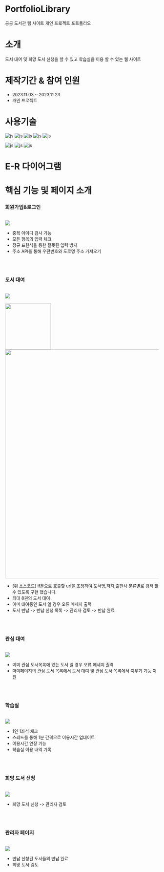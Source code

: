 
# PortfolioLibrary
공공 도서관 웹 사이트 개인 프로젝트 포트폴리오

# 소개
 도서 대여 및 희망 도서 신청을 할 수 있고 학습실을 이용 할 수 있는 웹 사이트

# 제작기간 & 참여 인원
<UL>
  <LI>2023.11.03 ~ 2023.11.23</LI>
  <LI>개인 프로젝트</LI>
</UL>


# 사용기술
![js](https://img.shields.io/badge/SpringBoot-6DB33F?style=for-the-badge&logo=SpringBoot&logoColor=white)
![js](https://img.shields.io/badge/Java-FF0000?style=for-the-badge&logo=Java&logoColor=white)
![js](https://img.shields.io/badge/IntelliJ-004088?style=for-the-badge&logo=IntelliJ&logoColor=white)
![js](https://img.shields.io/badge/MariaDB-003545?style=for-the-badge&logo=MariaDB&logoColor=white)
![js](https://img.shields.io/badge/security-6DB33F?style=for-the-badge&logo=security&logoColor=white)

![js](https://img.shields.io/badge/jquery-0769AD?style=for-the-badge&logo=jquery&logoColor=white)
![js](https://img.shields.io/badge/bootstrap-7952B3?style=for-the-badge&logo=bootstrap&logoColor=white)
![js](https://img.shields.io/badge/JavaScript-F7DF1E?style=for-the-badge&logo=JavaScript&logoColor=white)

# E-R 다이어그램


# 핵심 기능 및 페이지 소개


<h3>회원가입&로그인</h3>
<br>

<img src='https://github.com/oals/portfolioLibrary/assets/136543676/b744b275-b230-42f8-bed3-12146afeae3c'>


<ul>
 <li>중복 아이디 검사 기능</li>
 <li>모든 항목의 입력 체크</li>
 <li>정규 표현식을 통한 잘못된 입력 방지</li>
 <li>주소 API를 통해 우편번호와 도로명 주소 가져오기</li>
</ul>

<br>
<br>


<h3>도서 대여</h3>
<br>

<img src='https://github.com/oals/portfolioLibrary/assets/136543676/8d5fe7df-2af2-4951-baa6-4789398d8e5f'>

<br>
<br>
<img src='https://github.com/oals/portfolioLibrary/assets/136543676/da4eb3f9-9875-40e5-b0e6-89dae5f50731' width = '150px'>
<img src='https://github.com/oals/portfolioLibrary/assets/136543676/c1e218f7-6ccd-4469-84a0-9d93ec9601c0' width = '750px'>

<ul>
 <li>(위 소스코드) if문으로 호출할 url을 조정하여 도서명,저자,출판사 분류별로 검색 할 수 있도록 구현 했습니다.</li>
 <li>최대 8권의 도서 대여 .</li>
 <li>이미 대여중인 도서 일 경우 오류 메세지 출력 </li>
 <li>도서 반납 -> 반납 신청 목록 -> 관리자 검토 -> 반납 완료</li>
</ul>

<br>
<br>


<h3>관심 대여</h3>
<br>

<img src='https://github.com/oals/portfolioLibrary/assets/136543676/371370a7-25c4-40bf-8add-3a0db924fd96'>


<ul>
 <li>이미 관심 도서목록에 있는 도서 일 경우 오류 메세지 출력</li>
 <li>마이페이지의 관심 도서 목록에서 도서 대여 및 관심 도서 목록에서 지우기 기능 지원</li>

</ul>

<br>
<br>






<h3>학습실</h3>
<br>

<img src='https://github.com/oals/portfolioLibrary/assets/136543676/1dfc2af5-9e24-4c2d-9b61-1b6efc842a31'>

<ul>
 <li>1인 1좌석 체크</li>
  <li>스레드를 통해 1분 간격으로 이용시간 업데이트</li>
 <li>이용시간 연장 기능</li>
 <li>학습실 이용 내역 기록</li>
</ul>

<br>
<br>



<h3>희망 도서 신청</h3>
<br>

<img src='https://github.com/oals/portfolioLibrary/assets/136543676/f557ca5d-efaf-48b3-bc2f-5b9e7e10c584'>


<ul>
 <li>희망 도서 신청 -> 관리자 검토</li>

</ul>

<br>
<br>




<h3>관리자 페이지</h3>
<br>

<img src='https://github.com/oals/portfolioLibrary/assets/136543676/5052951d-1189-40dc-b947-cf0ff23d8ce8'>





<ul>
 <li>반납 신청된 도서들의 반납 완료 </li>
 <li>희망 도서 검토 </li>

</ul>

<br>
<br>



